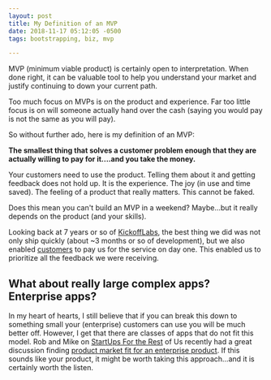 ```yaml
---
layout: post
title: My Definition of an MVP
date: 2018-11-17 05:12:05 -0500
tags: bootstrapping, biz, mvp

---
```


MVP (minimum viable product) is certainly open to interpretation. When done right, it can be valuable tool to help you understand your market and justify continuing to down your current path. 

Too much focus on MVPs is on the product and experience. Far too little focus is on will someone actually hand over the cash (saying you would pay is not the same as you will pay). 

So without further ado, here is my definition of an MVP: 

**The smallest thing that solves a customer problem enough that they are actually willing to pay for it....and you take the money.**

Your customers need to use the product. Telling them about it and getting feedback does not hold up. It is the experience. The joy (in use and time saved). The feeling of a product that really matters. This cannot be faked. 

Does this mean you can't build an MVP in a weekend? Maybe...but it really depends on the product (and your skills).

Looking back at 7 years or so of [KickoffLabs](https://kickofflabs.com), the best thing we did was not only ship quickly (about ~3 months or so of development), but we also enabled [customers](https://scottw.com/users-vs-customers) to pay us for the service on day one. This enabled us to prioritize all the feedback we were receiving. 

## What about really large complex apps? Enterprise apps?

In my heart of hearts, I still believe that if you can break this down to something small your (enterprise) customers can use you will be much better off. However, I get that there are classes of apps that do not fit this model. Rob and Mike on [StartUps For the Rest](https://www.startupsfortherestofus.com) of Us recently had a great discussion finding [product market fit for an enterprise product](https://www.startupsfortherestofus.com/episodes/episode-415-product-founder-fit-stairstepping-free-trials-vs-money-back-guarantees-and-more-listener-questions).  If this sounds like your product, it might be worth taking this approach...and it is certainly worth the listen.
